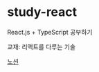 # study-react

React.js + TypeScript 공부하기

교재: 리액트를 다루는 기술

[노션](https://www.notion.so/3cde0d18705441bbb17d910da92b289a?v=205fdf7486e84f679b1865d36b1b8e40)
